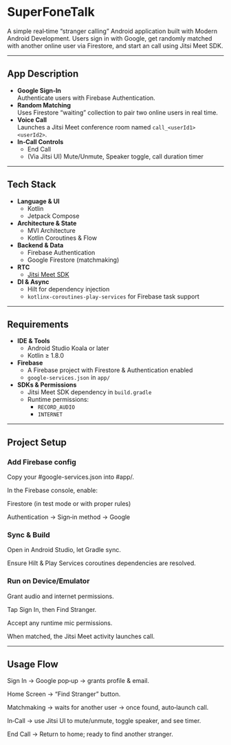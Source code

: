 # SuperFoneTalk

A simple real‑time “stranger calling” Android application built with Modern Android Development. Users sign in with Google, get randomly matched with another online user via Firestore, and start an call using Jitsi Meet SDK.

---

## App Description

- **Google Sign‑In**  
  Authenticate users with Firebase Authentication.
- **Random Matching**  
  Uses Firestore “waiting” collection to pair two online users in real time.
- **Voice Call**  
  Launches a Jitsi Meet conference room named `call_<userId1><userId2>`.
- **In‑Call Controls**  
  - End Call  
  - (Via Jitsi UI) Mute/Unmute, Speaker toggle, call duration timer  

---

## Tech Stack

- **Language & UI**  
  - Kotlin  
  - Jetpack Compose  
- **Architecture & State**  
  - MVI Architecture 
  - Kotlin Coroutines & Flow  
- **Backend & Data**  
  - Firebase Authentication 
  - Google Firestore (matchmaking)
- **RTC**  
  - [Jitsi Meet SDK](https://jitsi.github.io/handbook/docs/dev-guide/dev-guide-android-sdk)
- **DI & Async**  
  - Hilt for dependency injection  
  - `kotlinx-coroutines-play-services` for Firebase task support  

---

## Requirements

- **IDE & Tools**  
  - Android Studio Koala or later  
  - Kotlin ≥ 1.8.0  
- **Firebase**  
  - A Firebase project with Firestore & Authentication enabled  
  - `google‑services.json` in `app/`  
- **SDKs & Permissions**  
  - Jitsi Meet SDK dependency in `build.gradle`  
  - Runtime permissions:
    - `RECORD_AUDIO`  
    - `INTERNET`  

---

## Project Setup

### Add Firebase config

Copy your #google-services.json into #app/.

In the Firebase console, enable:

Firestore (in test mode or with proper rules)

Authentication → Sign‑in method → Google

### Sync & Build

Open in Android Studio, let Gradle sync.

Ensure Hilt & Play Services coroutines dependencies are resolved.

### Run on Device/Emulator

Grant audio and internet permissions.

Tap Sign In, then Find Stranger.

Accept any runtime mic permissions.

When matched, the Jitsi Meet activity launches call.

---

## Usage Flow
Sign In → Google pop‑up → grants profile & email.

Home Screen → “Find Stranger” button.

Matchmaking → waits for another user → once found, auto‑launch call.

In‑Call → use Jitsi UI to mute/unmute, toggle speaker, and see timer.

End Call → Return to home; ready to find another stranger.
